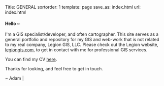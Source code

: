 Title: GENERAL
sortorder: 1
template: page
save_as: index.html
url: index.html

#### Hello ~

I'm a GIS specialist/developer, and often cartographer. This site serves as a general portfolio and repository for my GIS and web-work that is not related to my real company, Legion GIS, LLC. Please check out the Legion website, [legiongis.com](http://legiongis.com), to get in contact with me for professional GIS services.

You can find my CV [here](pages/adam-c-f-cox.html).

Thanks for looking, and feel free to get in touch.

~ Adam | <a class="email-address-txt"></a>
